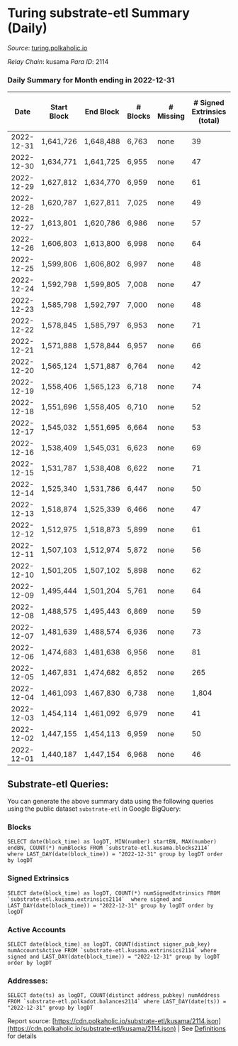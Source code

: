 # Turing substrate-etl Summary (Daily)

_Source_: [turing.polkaholic.io](https://turing.polkaholic.io)

*Relay Chain*: kusama
*Para ID*: 2114



### Daily Summary for Month ending in 2022-12-31


| Date | Start Block | End Block | # Blocks | # Missing | # Signed Extrinsics (total) | # Active Accounts | # Addresses with Balances | # Events | # Transfers | # XCM Transfers In | # XCM Transfers Out |
| ---- | ----------- | --------- | -------- | --------- | --------------------------- | ----------------- | ------------------------- | -------- | ----------- | ------------------ | ------------------- |
| 2022-12-31 | 1,641,726 | 1,648,488 | 6,763 | none  | 39 | 32 | 1,716 | 38,094 | 6  |   | 4  |
| 2022-12-30 | 1,634,771 | 1,641,725 | 6,955 | none  | 47 | 37 | 1,716 | 39,008 | 8  |   | 5  |
| 2022-12-29 | 1,627,812 | 1,634,770 | 6,959 | none  | 61 | 43 | 1,716 | 41,373 | 11  |   | 5  |
| 2022-12-28 | 1,620,787 | 1,627,811 | 7,025 | none  | 49 | 36 | 1,716 | 41,332 | 9  |   | 5  |
| 2022-12-27 | 1,613,801 | 1,620,786 | 6,986 | none  | 57 | 48 | 1,713 | 39,039 | 11  |   | 6  |
| 2022-12-26 | 1,606,803 | 1,613,800 | 6,998 | none  | 64 | 47 | 1,710 | 41,319 | 8  |   | 4  |
| 2022-12-25 | 1,599,806 | 1,606,802 | 6,997 | none  | 48 | 39 |  | 41,344 | 10  |   | 5  |
| 2022-12-24 | 1,592,798 | 1,599,805 | 7,008 | none  | 47 | 43 |  | 39,078 | 5  | 1  | 2  |
| 2022-12-23 | 1,585,798 | 1,592,797 | 7,000 | none  | 48 | 39 |  | 41,309 | 8  |   | 3  |
| 2022-12-22 | 1,578,845 | 1,585,797 | 6,953 | none  | 71 | 46 |  | 41,361 | 19  |   | 12  |
| 2022-12-21 | 1,571,888 | 1,578,844 | 6,957 | none  | 66 | 48 |  | 39,069 | 14  |   | 5  |
| 2022-12-20 | 1,565,124 | 1,571,887 | 6,764 | none  | 42 | 36 |  | 40,624 | 3  | 2  | 3  |
| 2022-12-19 | 1,558,406 | 1,565,123 | 6,718 | none  | 74 | 45 |  | 38,371 | 13  |   | 6  |
| 2022-12-18 | 1,551,696 | 1,558,405 | 6,710 | none  | 52 | 41 | 1,711 | 38,105 | 6  | 2  | 4  |
| 2022-12-17 | 1,545,032 | 1,551,695 | 6,664 | none  | 53 | 39 | 1,711 | 37,940 | 2  |   | 1  |
| 2022-12-16 | 1,538,409 | 1,545,031 | 6,623 | none  | 69 | 53 | 1,711 | 37,937 | 19  | 3  | 7  |
| 2022-12-15 | 1,531,787 | 1,538,408 | 6,622 | none  | 71 | 45 | 1,705 | 37,796 | 7  | 3  | 2  |
| 2022-12-14 | 1,525,340 | 1,531,786 | 6,447 | none  | 50 | 45 | 1,706 | 35,768 | 6  | 4  | 3  |
| 2022-12-13 | 1,518,874 | 1,525,339 | 6,466 | none  | 47 | 34 | 1,706 | 37,303 | 6  |   | 4  |
| 2022-12-12 | 1,512,975 | 1,518,873 | 5,899 | none  | 61 | 48 | 1,706 | 31,793 | 9  | 1  | 3  |
| 2022-12-11 | 1,507,103 | 1,512,974 | 5,872 | none  | 56 | 46 |  | 33,783 | 7  |   | 3  |
| 2022-12-10 | 1,501,205 | 1,507,102 | 5,898 | none  | 62 | 43 | 1,706 | 33,904 | 3  | 2  | 3  |
| 2022-12-09 | 1,495,444 | 1,501,204 | 5,761 | none  | 64 | 39 | 1,706 | 33,534 | 5  | 1  | 3  |
| 2022-12-08 | 1,488,575 | 1,495,443 | 6,869 | none  | 59 | 46 | 1,704 | 37,817 | 12  | 5  | 5  |
| 2022-12-07 | 1,481,639 | 1,488,574 | 6,936 | none  | 73 | 51 | 1,704 | 40,100 | 11  | 2  | 7  |
| 2022-12-06 | 1,474,683 | 1,481,638 | 6,956 | none  | 81 | 60 | 1,704 | 37,950 | 20  | 3  | 8  |
| 2022-12-05 | 1,467,831 | 1,474,682 | 6,852 | none  | 265 | 163 | 1,703 | 40,963 | 1,003  | 2  | 23  |
| 2022-12-04 | 1,461,093 | 1,467,830 | 6,738 | none  | 1,804 | 44 | 1,699 | 50,436 | 468  |   | 6  |
| 2022-12-03 | 1,454,114 | 1,461,092 | 6,979 | none  | 41 | 34 | 1,695 | 39,133 | 7  |   | 5  |
| 2022-12-02 | 1,447,155 | 1,454,113 | 6,959 | none  | 50 | 45 | 1,695 | 37,080 | 11  | 2  | 4  |
| 2022-12-01 | 1,440,187 | 1,447,154 | 6,968 | none  | 46 | 39 | 1,694 | 39,085 | 6  | 3  | 3  |

## Substrate-etl Queries:
You can generate the above summary data using the following queries using the public dataset `substrate-etl` in Google BigQuery:


### Blocks
```
SELECT date(block_time) as logDT, MIN(number) startBN, MAX(number) endBN, COUNT(*) numBlocks FROM `substrate-etl.kusama.blocks2114`  where LAST_DAY(date(block_time)) = "2022-12-31" group by logDT order by logDT
```


### Signed Extrinsics
```
SELECT date(block_time) as logDT, COUNT(*) numSignedExtrinsics FROM `substrate-etl.kusama.extrinsics2114`  where signed and LAST_DAY(date(block_time)) = "2022-12-31" group by logDT order by logDT
```


### Active Accounts
```
SELECT date(block_time) as logDT, COUNT(distinct signer_pub_key) numAccountsActive FROM `substrate-etl.kusama.extrinsics2114` where signed and LAST_DAY(date(block_time)) = "2022-12-31" group by logDT order by logDT
```


### Addresses:
```
SELECT date(ts) as logDT, COUNT(distinct address_pubkey) numAddress FROM `substrate-etl.polkadot.balances2114` where LAST_DAY(date(ts)) = "2022-12-31" group by logDT
```



Report source: [https://cdn.polkaholic.io/substrate-etl/kusama/2114.json](https://cdn.polkaholic.io/substrate-etl/kusama/2114.json) | See [Definitions](/DEFINITIONS.md) for details
